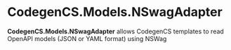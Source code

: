 # CodegenCS.Models.NSwagAdapter

**CodegenCS.Models.NSwagAdapter** allows CodegenCS templates to read OpenAPI models (JSON or YAML format) using NSWag

